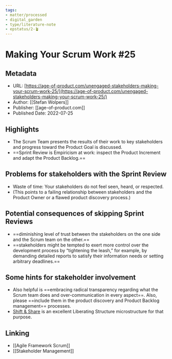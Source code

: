 ```yaml
---
tags: 
- matter/processed
- digital_garden
- type/literature-note
- epstatus/2-🪴
---
```

# Making Your Scrum Work #25
## Metadata
* URL: [https://age-of-product.com/unengaged-stakeholders-making-your-scrum-work-25/](https://age-of-product.com/unengaged-stakeholders-making-your-scrum-work-25/)
* Author: [[Stefan Wolpers]]
* Publisher: [[age-of-product.com]]
* Published Date: 2022-07-25

## Highlights
* The Scrum Team presents the results of their work to key stakeholders and progress toward the Product Goal is discussed.
* ==Sprint Review is Empiricism at work: inspect the Product Increment and adapt the Product Backlog.==

## Problems for stakeholders with the Sprint Review
* Waste of time: Your stakeholders do not feel seen, heard, or respected.
* (This points to a failing relationship between stakeholders and the Product Owner or a flawed product discovery process.)

## Potential consequences of skipping Sprint Reviews
* ==diminishing level of trust between the stakeholders on the one side and the Scrum team on the other.==
* ==stakeholders might be tempted to exert more control over the development process by “tightening the leash,” for example, by demanding detailed reports to satisfy their information needs or setting arbitrary deadlines.==

## Some hints for stakeholder involvement
* Also helpful is ==embracing radical transparency regarding what the Scrum team does and over-communication in every aspect==. Also, please ==include them in the product discovery and Product Backlog management== processes.
* [Shift & Share](https://www.liberatingstructures.com/11-shift-share/) is an excellent Liberating Structure microstructure for that purpose.

## Linking
+ [[Agile Framework Scrum]]
+ [[Stakeholder Management]]